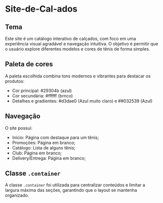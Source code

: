 # Site-de-Cal-ados

## Tema
Este site é um catálogo interativo de calçados, com foco em uma experiência visual agradável e navegação intuitiva. O objetivo é permitir que o usuário explore diferentes modelos e cores de tênis de forma simples.

## Paleta de cores
A paleta escolhida combina tons modernos e vibrantes para destacar os produtos:
- Cor principal: #29304b (azul)
- Cor secundária: #ffffff (brnco)
- Detalhes e gradientes: #d3dae0 (Azul muito claro) e ##032539 (Azul)

## Navegação
O site possui:
- Início: Página com destaque para um tênis;
- Promoções: Página em branco;
- Catálogo: Lista de alguns tênis;
- Club: Página em branco;
- Delivery/Entrega: Página em branco;

## Classe `.container`
A classe `.container` foi utilizada para centralizar conteúdos e limitar a largura máxima das seções, garantindo que o layout se mantenha organizado.

